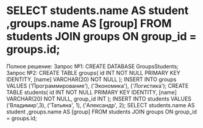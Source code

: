 # SELECT students.name AS student ,groups.name AS [group] FROM students JOIN groups ON group_id = groups.id;
Полное решение:
Запрос №1:
CREATE DATABASE GroupsStudents;
Запрос №2:
CREATE TABLE groups(
id INT NOT NULL PRIMARY KEY IDENTITY,
[name] VARCHAR(20) NOT NULL
);
INSERT INTO groups 
VALUES 
('Программирование'),
 ('Экономика'),
 ('Логистика');
CREATE TABLE students(
id INT NOT NULL PRIMARY KEY IDENTITY,
[name] VARCHAR(20) NOT NULL,
group_id INT
);
INSERT INTO students 
VALUES 
('Владимир',3),
 ('Татьяна', 1),
 ('Александр', 2);
 SELECT students.name AS student ,groups.name AS [group] FROM students JOIN groups ON group_id = groups.id;
